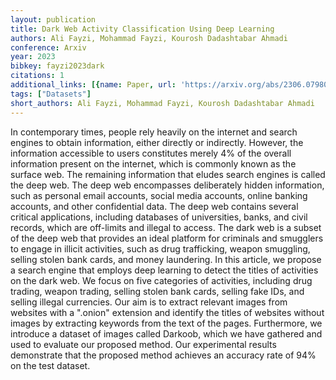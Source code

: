 ```yaml
---
layout: publication
title: Dark Web Activity Classification Using Deep Learning
authors: Ali Fayzi, Mohammad Fayzi, Kourosh Dadashtabar Ahmadi
conference: Arxiv
year: 2023
bibkey: fayzi2023dark
citations: 1
additional_links: [{name: Paper, url: 'https://arxiv.org/abs/2306.07980'}]
tags: ["Datasets"]
short_authors: Ali Fayzi, Mohammad Fayzi, Kourosh Dadashtabar Ahmadi
---
```

In contemporary times, people rely heavily on the internet and search engines
to obtain information, either directly or indirectly. However, the information
accessible to users constitutes merely 4% of the overall information present on
the internet, which is commonly known as the surface web. The remaining
information that eludes search engines is called the deep web. The deep web
encompasses deliberately hidden information, such as personal email accounts,
social media accounts, online banking accounts, and other confidential data.
The deep web contains several critical applications, including databases of
universities, banks, and civil records, which are off-limits and illegal to
access. The dark web is a subset of the deep web that provides an ideal
platform for criminals and smugglers to engage in illicit activities, such as
drug trafficking, weapon smuggling, selling stolen bank cards, and money
laundering. In this article, we propose a search engine that employs deep
learning to detect the titles of activities on the dark web. We focus on five
categories of activities, including drug trading, weapon trading, selling
stolen bank cards, selling fake IDs, and selling illegal currencies. Our aim is
to extract relevant images from websites with a ".onion" extension and identify
the titles of websites without images by extracting keywords from the text of
the pages. Furthermore, we introduce a dataset of images called Darkoob, which
we have gathered and used to evaluate our proposed method. Our experimental
results demonstrate that the proposed method achieves an accuracy rate of 94%
on the test dataset.